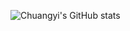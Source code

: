 ![Chuangyi's GitHub stats](https://github-readme-stats.vercel.app/api?username=ChuangyiZhang&show_icons=true&theme=graywhite)

